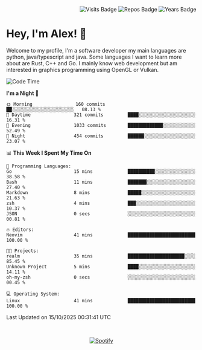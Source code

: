 <p align="right">
  <img src="https://komarev.com/ghpvc/?username=alextibtab" alt="Visits Badge">
  <img src="https://img.shields.io/badge/dynamic/json?url=https%3A%2F%2Fapi.github.com%2Fusers%2FAlextibtab&query=%24.public_repos&label=Repos" alt="Repos Badge">
  <img src="https://github-badges-api-l4jk.vercel.app/api/years/Alextibtab" alt="Years Badge">
</p>

<h1 align="left">Hey, I'm Alex! 💽 </h1>

Welcome to my profile, I'm a software developer my main languages are python, java/typescript and java. Some languages I want to learn more about are Rust, C++ and Go. I mainly know web development but am interested in graphics programming using OpenGL or Vulkan.

<!--START_SECTION:waka-->
![Code Time](http://img.shields.io/badge/Code%20Time-194%20hrs%2058%20mins-blue)

**I'm a Night 🦉** 

```text
🌞 Morning                160 commits         ██░░░░░░░░░░░░░░░░░░░░░░░   08.13 % 
🌆 Daytime                321 commits         ████░░░░░░░░░░░░░░░░░░░░░   16.31 % 
🌃 Evening                1033 commits        █████████████░░░░░░░░░░░░   52.49 % 
🌙 Night                  454 commits         ██████░░░░░░░░░░░░░░░░░░░   23.07 % 
```


📊 **This Week I Spent My Time On** 

```text
💬 Programming Languages: 
Go                       15 mins             ██████████░░░░░░░░░░░░░░░   38.58 % 
Bash                     11 mins             ███████░░░░░░░░░░░░░░░░░░   27.40 % 
Markdown                 8 mins              █████░░░░░░░░░░░░░░░░░░░░   21.63 % 
zsh                      4 mins              ███░░░░░░░░░░░░░░░░░░░░░░   10.37 % 
JSON                     0 secs              ░░░░░░░░░░░░░░░░░░░░░░░░░   00.81 % 

🔥 Editors: 
Neovim                   41 mins             █████████████████████████   100.00 % 

🐱‍💻 Projects: 
realm                    35 mins             █████████████████████░░░░   85.45 % 
Unknown Project          5 mins              ████░░░░░░░░░░░░░░░░░░░░░   14.11 % 
oh-my-zsh                0 secs              ░░░░░░░░░░░░░░░░░░░░░░░░░   00.45 % 

💻 Operating System: 
Linux                    41 mins             █████████████████████████   100.00 % 
```


 Last Updated on 15/10/2025 00:31:41 UTC
<!--END_SECTION:waka-->
&nbsp;<div align="center">
  [![Spotify](https://spotify-now-playing-wine-six.vercel.app/api/spotify?border_color=ffffff)](https://open.spotify.com/user/pmo1v2ejnt42kgp5jar5drtag)
</div>

